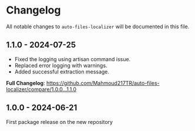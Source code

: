 # Changelog

All notable changes to `auto-files-localizer` will be documented in this file.

## 1.1.0 - 2024-07-25

- Fixed the logging using artisan command issue.
- Replaced error logging with warnings.
- Added successful extraction message.

**Full Changelog**: https://github.com/Mahmoud217TR/auto-files-localizer/compare/1.0.0...1.1.0

## 1.0.0 - 2024-06-21

First package release on the new repository
